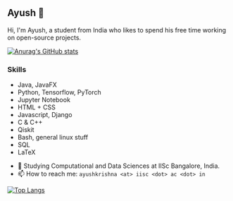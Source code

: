 ## Ayush 👋
Hi, I'm Ayush, a student from India who likes to spend his free time working on open-source projects.

[![Anurag's GitHub stats](https://github-readme-stats.vercel.app/api?username=kmAyush&count_private=true&show_icons=true&theme=nord&include_all_commits=true)](https://github.com/anuraghazra/github-readme-stats)

### Skills

* Java, JavaFX
* Python, Tensorflow, PyTorch
* Jupyter Notebook
* HTML + CSS
* Javascript, Django
* C & C++
* Qiskit
* Bash, general linux stuff
* SQL
* LaTeX


- 📖 Studying Computational and Data Sciences at IISc Bangalore, India.
- 📫 How to reach me: `ayushkrishna <at> iisc <dot> ac <dot> in`

[![Top Langs](https://github-readme-stats.vercel.app/api/top-langs/?username=kmAyush&layout=compact&theme=nord&langs_count=8&hide=html)](https://github.com/anuraghazra/github-readme-stats)
<!--
**kmAyush/kmAyush** is a ✨ _special_ ✨ repository because its `README.md` (this file) appears on your GitHub profile.

Here are some ideas to get you started:

- 🔭 I’m currently working on ...
- 🌱 I’m currently learning ...
- 👯 I’m looking to collaborate on ...
- 🤔 I’m looking for help with ...
- 💬 Ask me about ...
- 📫 How to reach me: ...
- 😄 Pronouns: ...
- ⚡ Fun fact: ...
-->
